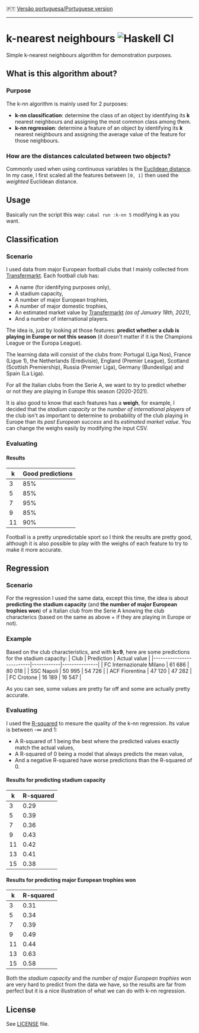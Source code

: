 :portugal: [Versão portuguesa/Portuguese version](README.md)
***

# k-nearest neighbours ![Haskell CI](https://github.com/TheLusitanianKing/K-NN/workflows/Haskell%20CI/badge.svg)
Simple k-nearest neighbours algorithm for demonstration purposes.

## What is this algorithm about?
### Purpose
The k-nn algorithm is mainly used for 2 purposes:
- **k-nn classification**: determine the class of an object by identifying its **k** nearest neighbours and assigning the most common class among them.
- **k-nn regression**: determine a feature of an object by identifying its **k** nearest neighbours and assigning the average value of the feature for those neighbours.

### How are the distances calculated between two objects?
Commonly used when using continuous variables is the [Euclidean distance](https://en.wikipedia.org/wiki/Euclidean_distance). In my case, I first scaled all the features between `[0, 1]` then used the *weighted* Euclidean distance.

## Usage
Basically run the script this way: `cabal run :k-nn 5` modifying k as you want.

## Classification
### Scenario
I used data from major European football clubs that I mainly collected from [Transfermarkt](https://www.transfermarkt.pt). Each football club has:
- A name (for identifying purposes only),
- A stadium capacity,
- A number of major European trophies,
- A number of major domestic trophies,
- An estimated market value by [Transfermarkt](https://www.transfermarkt.pt) *(as of January 18th, 2021)*,
- And a number of international players.

The idea is, just by looking at those features: **predict whether a club is playing in Europe or not this season** (it doesn't matter if it is the Champions League or the Europa League).

The learning data will consist of the clubs from: Portugal (Liga Nos), France (Ligue 1), the Netherlands (Eredivisie), England (Premier League), Scotland (Scottish Premiership), Russia (Premier Liga), Germany (Bundesliga) and Spain (La Liga).

For all the Italian clubs from the Serie A, we want to try to predict whether or not they are playing in Europe this season (2020-2021).

It is also good to know that each features has a **weigh**, for example, I decided that the *stadium capacity* or the *number of international players* of the club isn't as important to determine to probability of the club playing in Europe than its *past European success* and its *estimated market value*. You can change the weighs easily by modifying the input CSV.

### Evaluating
#### Results
| k  | Good predictions |
|----|------------------|
| 3  | 85%              |
| 5  | 85%              |
| 7  | 95%              |
| 9  | 85%              |
| 11 | 90%              |

Football is a pretty unpredictable sport so I think the results are pretty good, although it is also possible to play with the weighs of each feature to try to make it more accurate.

## Regression
### Scenario
For the regression I used the same data, except this time, the idea is about **predicting the stadium capacity** (and **the number of major European trophies won**) of a Italian club from the Serie A knowing the club characterics (based on the same as above + if they are playing in Europe or not).

### Example
Based on the club characteristics, and with **k=9**, here are some predictions for the stadium capacity:
| Club                     | Prediction | Actual value  |
|--------------------------|------------|---------------|
| FC Internazionale Milano | 61 686     | 80 018        |
| SSC Napoli               | 50 995     | 54 726        |
| ACF Fiorentina           | 47 120     | 47 282        |
| FC Crotone               | 16 189     | 16 547        |

As you can see, some values are pretty far off and some are actually pretty accurate.

### Evaluating
I used the [R-squared](https://en.wikipedia.org/wiki/Coefficient_of_determination) to mesure the quality of the k-nn regression. Its value is between -∞ and 1:
- A R-squared of 1 being the best where the predicted values exactly match the actual values,
- A R-squared of 0 being a model that always predicts the mean value,
- And a negative R-squared have worse predictions than the R-squared of 0.

#### Results for predicting stadium capacity
| k  | R-squared |
|----|-----------|
| 3  | 0.29      |
| 5  | 0.39      |
| 7  | 0.36      |
| 9  | 0.43      |
| 11 | 0.42      |
| 13 | 0.41      |
| 15 | 0.38      |

#### Results for predicting major European trophies won
| k  | R-squared |
|----|-----------|
| 3  | 0.31      |
| 5  | 0.34      |
| 7  | 0.39      |
| 9  | 0.49      |
| 11 | 0.44      |
| 13 | 0.63      |
| 15 | 0.58      |

Both the *stadium capacity* and the *number of major European trophies won* are very hard to predict from the data we have, so the results are far from perfect but it is a nice illustration of what we can do with k-nn regression.

## License
See [LICENSE](LICENSE) file.
